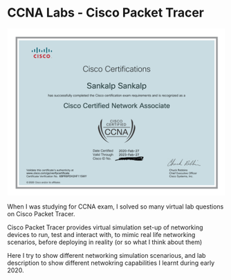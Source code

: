 # CCNA Labs - Cisco Packet Tracer

![CCNA cert](ciscocert.png)

When I was studying for CCNA exam, I solved so many virtual lab questions on Cisco Packet Tracer. 

Cisco Packet Tracer provides virtual simulation set-up of networking devices to run, test and interact with, to mimic real life networking scenarios, before deploying in reality (or so what I think about them)

Here I try to show different networking simulation scenarious, and lab description to show different netwokring capabilities I learnt during early 2020.


